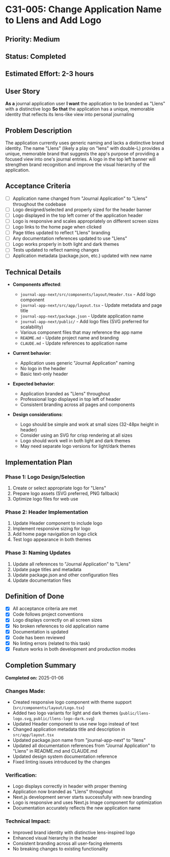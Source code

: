 # C31-005: Change Application Name to Llens and Add Logo

## Priority: Medium
## Status: Completed
## Estimated Effort: 2-3 hours

## User Story
**As a** journal application user
**I want** the application to be branded as "Llens" with a distinctive logo
**So that** the application has a unique, memorable identity that reflects its lens-like view into personal journaling

## Problem Description
The application currently uses generic naming and lacks a distinctive brand identity. The name "Llens" (likely a play on "lens" with double-L) provides a unique, memorable brand that suggests the app's purpose of providing a focused view into one's journal entries. A logo in the top left banner will strengthen brand recognition and improve the visual hierarchy of the application.

## Acceptance Criteria
- [ ] Application name changed from "Journal Application" to "Llens" throughout the codebase
- [ ] Logo designed/selected and properly sized for the header banner
- [ ] Logo displayed in the top left corner of the application header
- [ ] Logo is responsive and scales appropriately on different screen sizes
- [ ] Logo links to the home page when clicked
- [ ] Page titles updated to reflect "Llens" branding
- [ ] Any documentation references updated to use "Llens"
- [ ] Logo works properly in both light and dark themes
- [ ] Tests updated to reflect naming changes
- [ ] Application metadata (package.json, etc.) updated with new name

## Technical Details
- **Components affected**:
  - `journal-app-next/src/components/layout/Header.tsx` - Add logo component
  - `journal-app-next/src/app/layout.tsx` - Update metadata and page title
  - `journal-app-next/package.json` - Update application name
  - `journal-app-next/public/` - Add logo files (SVG preferred for scalability)
  - Various component files that may reference the app name
  - `README.md` - Update project name and branding
  - `CLAUDE.md` - Update references to application name

- **Current behavior**:
  - Application uses generic "Journal Application" naming
  - No logo in the header
  - Basic text-only header

- **Expected behavior**:
  - Application branded as "Llens" throughout
  - Professional logo displayed in top left of header
  - Consistent branding across all pages and components

- **Design considerations**:
  - Logo should be simple and work at small sizes (32-48px height in header)
  - Consider using an SVG for crisp rendering at all sizes
  - Logo should work well in both light and dark themes
  - May need separate logo versions for light/dark themes

## Implementation Plan
### Phase 1: Logo Design/Selection
1. Create or select appropriate logo for "Llens"
2. Prepare logo assets (SVG preferred, PNG fallback)
3. Optimize logo files for web use

### Phase 2: Header Implementation
1. Update Header component to include logo
2. Implement responsive sizing for logo
3. Add home page navigation on logo click
4. Test logo appearance in both themes

### Phase 3: Naming Updates
1. Update all references to "Journal Application" to "Llens"
2. Update page titles and metadata
3. Update package.json and other configuration files
4. Update documentation files

## Definition of Done
- [x] All acceptance criteria are met
- [x] Code follows project conventions
- [x] Logo displays correctly on all screen sizes
- [x] No broken references to old application name
- [x] Documentation is updated
- [x] Code has been reviewed
- [x] No linting errors (related to this task)
- [x] Feature works in both development and production modes

## Completion Summary
**Completed on:** 2025-01-06

### Changes Made:
- Created responsive logo component with theme support (`src/components/layout/Logo.tsx`)
- Added two logo variants for light and dark themes (`public/llens-logo.svg`, `public/llens-logo-dark.svg`)
- Updated Header component to use new logo instead of text
- Changed application metadata title and description in `src/app/layout.tsx`
- Updated package.json name from "journal-app-next" to "llens"
- Updated all documentation references from "Journal Application" to "Llens" in README.md and CLAUDE.md
- Updated design system documentation reference
- Fixed linting issues introduced by the changes

### Verification:
- Logo displays correctly in header with proper theming
- Application now branded as "Llens" throughout
- Next.js development server starts successfully with new branding
- Logo is responsive and uses Next.js Image component for optimization
- Documentation accurately reflects the new application name

### Technical Impact:
- Improved brand identity with distinctive lens-inspired logo
- Enhanced visual hierarchy in the header
- Consistent branding across all user-facing elements
- No breaking changes to existing functionality
